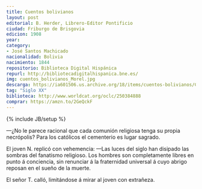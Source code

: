 ```yaml
---
title: Cuentos bolivianos
layout: post
editorial: B. Herder, Librero-Editor Pontificio
ciudad: Friburgo de Brisgovia
edicion: 1908
year: 
category:
- José Santos Machicado
nacionalidad: Bolivia
nacimiento: 1844
repositorio: Biblioteca Digital Hispánica
repurl: http://bibliotecadigitalhispanica.bne.es/
img: cuentos_bolivianos_Morel.jpg
descarga: https://ia601506.us.archive.org/18/items/cuentos-bolivianos/Cuentos%20bolivianos.pdf
tag: "Siglo XX"
biblioteca: http://www.worldcat.org/oclc/250384888
comprar: https://amzn.to/2GeQckF
---
```

{% include JB/setup %}
 
—¿No le parece racional que cada comunión religiosa tenga su propia necrópolis? Para los católicos el cementerio es lugar sagrado. 
 
El joven N. replicó con vehemencia: —Las luces del siglo han disipado las sombras del fanatismo religioso. Los hombres son completamente libres en punto á conciencia, sin renunciar á la fraternidad universal á cuyo abrigo reposan en el sueño de la muerte. 
 
El señor T. calló, limitándose á mirar al joven con extrañeza.
